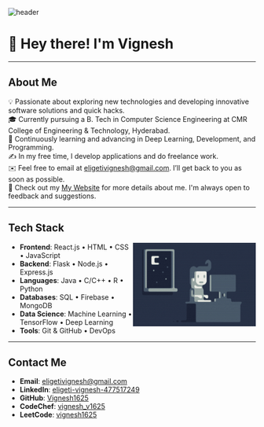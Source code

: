 ![header](https://github.com/Vignesh1625/Vignesh1625/assets/112402061/e3293cba-5394-4d77-bc4e-23ea01ec7eee)

# 👋 Hey there! I'm Vignesh
___

## About Me
💡 Passionate about exploring new technologies and developing innovative software solutions and quick hacks.  
🎓 Currently pursuing a B. Tech in Computer Science Engineering at CMR College of Engineering & Technology, Hyderabad.  
🌱 Continuously learning and advancing in Deep Learning, Development, and Programming.  
✍️ In my free time, I develop applications and do freelance work.  
✉️ Feel free to email at [eligetivignesh@gmail.com](mailto:eligetivignesh@gmail.com). I’ll get back to you as soon as possible.  
📄 Check out my [My Website](https://vignesh1625.github.io/Vignesh1625/) for more details about me. I'm always open to feedback and suggestions.  

___

## Tech Stack

<img align="right" src="https://raw.githubusercontent.com/AVS1508/AVS1508/master/assets/Night-Coding.gif" width="250" height="170"/>

- **Frontend**: React.js • HTML • CSS • JavaScript  
- **Backend**: Flask • Node.js • Express.js  
- **Languages**: Java • C/C++ • R • Python  
- **Databases**: SQL • Firebase • MongoDB  
- **Data Science**: Machine Learning • TensorFlow • Deep Learning  
- **Tools**: Git & GitHub • DevOps  

___

## Contact Me
- **Email**: [eligetivignesh@gmail.com](mailto:eligetivignesh@gmail.com)
- **LinkedIn**: [eligeti-vignesh-477517249](https://www.linkedin.com/in/eligeti-vignesh-477517249/)
- **GitHub**: [Vignesh1625](https://github.com/Vignesh1625)
- **CodeChef**: [vignesh_v1625](https://www.codechef.com/users/vignesh_v1625)
- **LeetCode**: [vignesh1625](https://leetcode.com/vignesh1625/)
